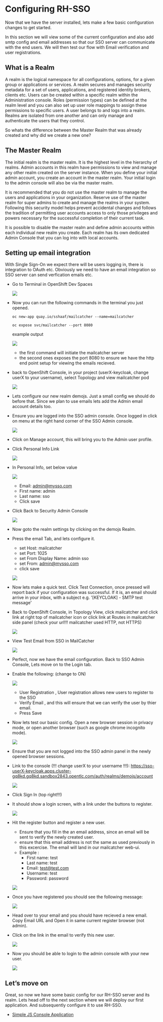 # Configuring RH-SSO

Now that we have the server installed, lets make a few basic configuration changes to get started.

In this section we will view some of the current configuration and also add smtp config and email addresses so that our SSO server can communicate with the end users. We will then test our flow with Email verification and user registrations.

## What is a Realm

A realm is the logical namespace for all configurations, options, for a given group or applications or services. A realm secures and manages security metadata for a set of users, applications, and registered identity brokers, clients etc. Users can be created within a specific realm within the Administration console. Roles (permission types) can be defined at the realm level and you can also set up user role mappings to assign these permissions to specific users. A user belongs to and logs into a realm. Realms are isolated from one another and can only manage and authenticate the users that they control.

So whats the difference between the Master Realm that was already created and why did we create a new one?

## The Master Realm

The initial realm is the master realm. It is the highest level in the hierarchy of realms. Admin accounts in this realm have permissions to view and manage any other realm created on the server instance. When you define your initial admin account, you create an account in the master realm. Your initial login to the admin console will also be via the master realm.

It is recommended that you do not use the master realm to manage the users and applications in your organization. Reserve use of the master realm for super admins to create and manage the realms in your system. Following this security model helps prevent accidental changes and follows the tradition of permitting user accounts access to only those privileges and powers necessary for the successful completion of their current task.

It is possible to disable the master realm and define admin accounts within each individual new realm you create. Each realm has its own dedicated Admin Console that you can log into with local accounts.

## Setting up email integration

With Single Sign-On we expect there will be users logging in, there is integration to OAuth etc. Obviously we need to have an email integration so SSO server can send verfication emails etc.

- Go to Terminal in OpenShift Dev Spaces
  
  ![](images/sso-25.png)

- Now you can run the following commands in the terminal you just opened.
  
  ```ssh
  oc new-app quay.io/sshaaf/mailcatcher --name=mailcatcher

  oc expose svc/mailcatcher --port 8080
  ```

  example output

  ![](images/sso-28.png)

  - the first command will initiate the mailcatcher server
  - the second ones exposes the port 8080 to ensure we have the http end point setup for viewing the emails recieved.

- back to OpenShift Console, in your project (userX-keycloak, change userX to your username), select Topology and view mailcatcher pod
  
  ![](images/sso-29.png)

- Lets configure our new realm demojs. Just a small config we should do before that. Since we plan to use emails lets add the Admin email account details too.

- Ensure you are logged into the SSO admin console. Once logged in click on menu at the right hand corner of the SSO Admin console.

  ![](images/sso-30.png)

- Click on Manage account, this will bring you to the Admin user profile.
- Click Personal Info Link
  
  ![](images/sso-31.png)

- In Personal Info, set below value
  
  ![](images/sso-32.png)

  - Email: admin@mysso.com
  - First name: admin
  - Last name: sso
  - Click save

- Click Back to Security Admin Console
  
  ![](images/sso-33.png)

- Now goto the realm settings by clicking on the demojs Realm.
- Press the email Tab, and lets configure it.

  - set Host: mailcatcher
  - set Port: 1025
  - set From Display Name: admin sso
  - set From: admin@mysso.com
  - click save
  
  ![](images/sso-34.png)
  
- Now lets make a quick test. Click Test Connection, once pressed will report back if your configuration was successful. If it is, an email should arrive in your inbox, with a subject e.g. '[KEYCLOAK] - SMTP test message'
- Back to OpenShift Console, in Topology View, click mailcatcher and click link at right top of mailcatcher icon or click link at Routes in mailcatcher side panel (check your url!!! mailcatcher used HTTP, not HTTPS) 
  
  ![](images/sso-36.png)

- View Test Email from SSO in MailCatcher
  
  ![](images/sso-37.png)

- Perfect, now we have the email configuration. Back to SSO Admin Console, Lets move on to the Login tab.
- Enable the following: (change to ON)

  ![](images/sso-38.png)

  - User Registration , User registration allows new users to register to the SSO
  - Verify Email , and this will ensure that we can verify the user by thier email.
  - Press Save

- Now lets test our basic config. Open a new browser session in privacy mode, or open another browser (such as google chrome incognito mode).

  ![](images/sso-39.png)

- Ensure that you are not logged into the SSO admin panel in the newly opened browser sessions.
- Link to the console (!!! change userX to your username !!!): https://sso-userX-keycloak.apps.cluster-gq8kd.gq8kd.sandbox2843.opentlc.com/auth/realms/demojs/account

  ![](images/sso-40.png)

- Click Sign In (top right!!!)
- It should show a login screen, with a link under the buttons to register.
  
  ![](images/sso-41.png)

- Hit the register button and register a new user.
  - Ensure that you fill in the an email address, since an email will be sent to verify the newly created user. 
  - ensure that this email address is not the same as used previously in this excercise. The email will land in our mailcatcher web-ui.
  - Example :
    - First name: test
    - Last name: test
    - Email: test@test.com
    - Username: test
    - Password: password

  ![](images/sso-42.png)

- Once you have registered you should see the following message:

  ![](images/sso-43.png)

- Head over to your email and you should have recieved a new email. Copy Email URL and Open it in same current register browser (not admin).
- Click on the link in the email to verify this new user. 
  
  ![](images/sso-45.png)

- Now you should be able to login to the admin console with your new user.
  
  ![](images/sso-46.png)

## Let’s move on

Great, so now we have some basic config for our RH-SSO server and its realm. Lets head off to the next section where we will deploy our first application. And subsequently configure it to use RH-SSO.

- [Simple JS Console Application](5-jsconsole.md)